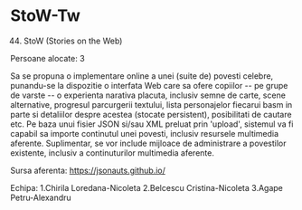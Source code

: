 # StoW-Tw
44. StoW (Stories on the Web)

Persoane alocate: 3

Sa se propuna o implementare online a unei (suite de) povesti celebre, punandu-se la dispozitie o interfata Web care sa ofere copiilor -- pe grupe de varste -- o experienta narativa placuta, inclusiv semne de carte, scene alternative, progresul parcurgerii textului, lista personajelor fiecarui basm in parte si detaliilor despre acestea (stocate persistent), posibilitati de cautare etc. Pe baza unui fisier JSON si/sau XML preluat prin 'upload', sistemul va fi capabil sa importe continutul unei povesti, inclusiv resursele multimedia aferente. Suplimentar, se vor include mijloace de administrare a povestilor existente, inclusiv a continuturilor multimedia aferente.

Sursa aferenta:
https://jsonauts.github.io/

Echipa:
1.Chirila Loredana-Nicoleta
2.Belcescu Cristina-Nicoleta
3.Agape Petru-Alexandru
